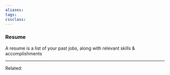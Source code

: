 ```yaml
---
aliases:
tags: 
cssclass:
---
```


### Resume
A resume is a list of your past jobs, along with relevant skills & accomplishments 

---
Related:


